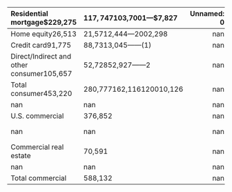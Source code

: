 | Residential mortgage$229,275              | $117,747$103,700$1$—$7,827   |   Unnamed: 0 | Unnamed: 1          | Unnamed: 2   |   Unnamed: 3 | Unnamed: 4   |   Unnamed: 5 | Unnamed: 6   |   Unnamed: 7 | Unnamed: 8   |   Unnamed: 9 | Unnamed: 10   |
|:------------------------------------------|:-----------------------------|-------------:|:--------------------|:-------------|-------------:|:-------------|-------------:|:-------------|-------------:|:-------------|-------------:|:--------------|
| Home equity26,513                         | 21,5712,444—2002,298         |          nan | nan                 | nan          |          nan | nan          |          nan | nan          |          nan | nan          |          nan | nan           |
| Credit card91,775                         | 88,7313,045——(1)             |          nan | nan                 | nan          |          nan | nan          |          nan | nan          |          nan | nan          |          nan | nan           |
| Direct/Indirect and other consumer105,657 | 52,72852,927——2              |          nan | nan                 | nan          |          nan | nan          |          nan | nan          |          nan | nan          |          nan | nan           |
| Total consumer453,220                     | 280,777162,116120010,126     |          nan | nan                 | nan          |          nan | nan          |          nan | nan          |          nan | nan          |          nan | nan           |
| nan                                       | nan                          |          nan | nan                 | nan          |          nan | nan          |          nan | nan          |          nan | nan          |          nan | nan           |
| U.S. commercial                           | 376,852                      |          nan | nan                 | 22,985       |          nan | 52,067       |          nan | 229,558      |          nan | 72,074       |          nan | 168           |
| nan                                       | nan                          |          nan | —99982,41243,478114 | nan          |          nan | nan          |          nan | nan          |          nan | nan          |          nan | nan           |
| Commercial real estate                    | 70,591                       |          nan | nan                 | 10           |          nan | 6,266        |          nan | 55,019       |          nan | 9,294        |          nan | 2             |
| nan                                       | nan                          |          nan | ——14,019—(333)      | nan          |          nan | nan          |          nan | nan          |          nan | nan          |          nan | nan           |
| Total commercial                          | 588,132                      |          nan | nan                 | 22,995       |          nan | 59,332       |          nan | 381,008      |          nan | 124,846      |          nan | (49)          |
